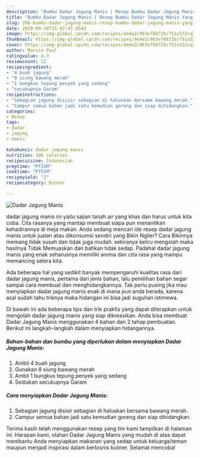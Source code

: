 ```yaml
---
description: "Bumbu Dadar Jagung Manis | Resep Bumbu Dadar Jagung Manis Yang Sedap"
title: "Bumbu Dadar Jagung Manis | Resep Bumbu Dadar Jagung Manis Yang Sedap"
slug: 208-bumbu-dadar-jagung-manis-resep-bumbu-dadar-jagung-manis-yang-sedap
date: 2020-09-18T15:42:47.854Z
image: https://img-global.cpcdn.com/recipes/4e4e2c963e78872b/751x532cq70/dadar-jagung-manis-foto-resep-utama.jpg
thumbnail: https://img-global.cpcdn.com/recipes/4e4e2c963e78872b/751x532cq70/dadar-jagung-manis-foto-resep-utama.jpg
cover: https://img-global.cpcdn.com/recipes/4e4e2c963e78872b/751x532cq70/dadar-jagung-manis-foto-resep-utama.jpg
author: Marvin Paul
ratingvalue: 4.3
reviewcount: 12
recipeingredient:
- "4 buah jagung"
- "8 siung bawang merah"
- "1 bungkus tepung penyek yang sedang"
- "secukupnya Garam"
recipeinstructions:
- "Sebagian jagung disisir sebagian di haluskan bersama bawang merah."
- "Campur semua bahan jadi satu kemudian goreng dan siap dihidangkan."
categories:
- Resep
tags:
- dadar
- jagung
- manis

katakunci: dadar jagung manis 
nutrition: 106 calories
recipecuisine: Indonesian
preptime: "PT15M"
cooktime: "PT55M"
recipeyield: "2"
recipecategory: Dinner

---
```



![Dadar Jagung Manis](https://img-global.cpcdn.com/recipes/4e4e2c963e78872b/751x532cq70/dadar-jagung-manis-foto-resep-utama.jpg)


dadar jagung manis ini yaitu sajian tanah air yang khas dan harus untuk kita coba. Cita rasanya yang mantap membuat siapa pun menantikan kehadirannya di meja makan.
Anda sedang mencari ide resep dadar jagung manis untuk jualan atau dikonsumsi sendiri yang Bikin Ngiler? Cara Bikinnya memang tidak susah dan tidak juga mudah. sekiranya keliru mengolah maka hasilnya Tidak Memuaskan dan bahkan tidak sedap. Padahal dadar jagung manis yang enak seharusnya memiliki aroma dan cita rasa yang mampu memancing selera kita.



Ada beberapa hal yang sedikit banyak mempengaruhi kualitas rasa dari dadar jagung manis, pertama dari jenis bahan, lalu pemilihan bahan segar sampai cara membuat dan menghidangkannya. Tak perlu pusing jika mau menyiapkan dadar jagung manis enak di mana pun anda berada, karena asal sudah tahu triknya maka hidangan ini bisa jadi suguhan istimewa.


Di bawah ini ada beberapa tips dan trik praktis yang dapat diterapkan untuk mengolah dadar jagung manis yang siap dikreasikan. Anda bisa membuat Dadar Jagung Manis menggunakan 4 bahan dan 2 tahap pembuatan. Berikut ini langkah-langkah dalam menyiapkan hidangannya.

<!--inarticleads1-->

##### Bahan-bahan dan bumbu yang diperlukan dalam menyiapkan Dadar Jagung Manis:

1. Ambil 4 buah jagung
1. Gunakan 8 siung bawang merah
1. Ambil 1 bungkus tepung penyek yang sedang
1. Sediakan secukupnya Garam




<!--inarticleads2-->

##### Cara menyiapkan Dadar Jagung Manis:

1. Sebagian jagung disisir sebagian di haluskan bersama bawang merah.
1. Campur semua bahan jadi satu kemudian goreng dan siap dihidangkan.




Terima kasih telah menggunakan resep yang tim kami tampilkan di halaman ini. Harapan kami, olahan Dadar Jagung Manis yang mudah di atas dapat membantu Anda menyiapkan makanan yang sedap untuk keluarga/teman maupun menjadi inspirasi dalam berbisnis kuliner. Selamat mencoba!
